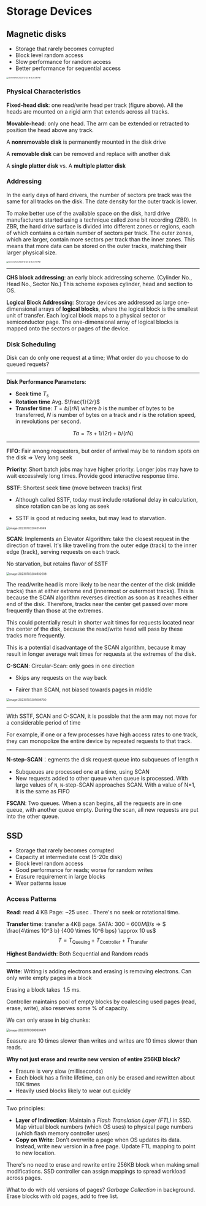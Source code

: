 # Storage Devices

## Magnetic disks

* Storage that rarely becomes corrupted
* Block level random access
* Slow performance for random access
* Better performance for sequential access

<img src="https://p.ipic.vip/yrl6bj.png" alt="Screenshot 2023-12-23 at 9.26.08 PM" style="zoom:33%;" />

### Physical Characteristics

**Fixed-head disk**: one read/write head per track (figure above). All the heads are mounted on a rigid arm that extends across all tracks.

**Movable-head**: only one head. The arm can be extended or retracted to position the head above any track.

A **nonremovable disk** is permanently mounted in the disk drive

A **removable disk** can be removed and replace with another disk

A **single platter disk** vs. A **multiple platter disk**

### Addressing

In the early days of hard drivers, the number of sectors pre track was the same for all tracks on the disk. The date density for the outer track is lower.

To make better use of the available space on the disk, hard drive manufacturers started using a technique called zone bit recording (ZBR). In ZBR, the hard drive surface is divided into different zones or regions, each of which contains a certain number of sectors per track. The outer zones, which are larger, contain more sectors per track than the inner zones. This means that more data can be stored on the outer tracks, matching their larger physical size.

<img src="https://p.ipic.vip/dkxd1t.png" alt="Screenshot 2023-12-23 at 9.23.49 PM" style="zoom: 33%;" />

------

**CHS block addressing**: an early block addressing scheme. $(\text{Cylinder No.}, \text{Head No.}, \text{Sector No.})$ This  scheme exposes cylinder, head and section to OS.

**Logical Block Addressing**: Storage devices are addressed as large one-dimensional arrays of **logical blocks**, where the logical block is the smallest unit of transfer. Each logical block maps to a physical sector or semiconductor page. The one-dimensional array of logical blocks is mapped onto the sectors or pages of the device.

### Disk Scheduling

Disk can do only one request at a time; What order do you choose to do queued requets?

-----

**Disk Performance Parameters**:

* **Seek time** $T_s$
* **Rotation time** Avg. $\frac{1}{2r}$
* **Transfer time**: $T=b/(rN)$ where $b$ is the number of bytes to be transferred, $N$ is number of bytes on a track and $r$ is the rotation speed, in revolutions per second.

$$
Ta=Ts+1/(2r)+b/(rN)
$$

-----

**FIFO**: Fair among requesters, but order of arrival may be to random spots on the disk => Very long seek

**Priority**: Short batch jobs may have higher priority. Longer jobs may have to wait excessively long times. Provide good interactive response time.

**SSTF**:  Shortest seek time (move between tracks) first

* Although called SSTF, today must include rotational delay in calculation, since rotation can be as long as seek

* SSTF is good at reducing seeks, but may lead to starvation.

<img src="https://p.ipic.vip/222400.png" alt="image-20230703204314049" style="zoom:50%;" />

**SCAN**: Implements an Elevator Algorithm: take the closest request in the direction of travel. It's like travelling from the outer edge (track) to the inner edge (track), serving requests on each track.

No starvation, but retains flavor of SSTF

<img src="https://p.ipic.vip/7j1vfu.png" alt="image-20230703204932038" style="zoom:50%;" />

The read/write head is more likely to be near the center of the disk (middle tracks) than at either extreme end (innermost or outermost tracks). This is because the SCAN algorithm reverses direction as soon as it reaches either end of the disk. Therefore, tracks near the center get passed over more frequently than those at the extremes.

This could potentially result in shorter wait times for requests located near the center of the disk, because the read/write head will pass by these tracks more frequently.

This is a potential disadvantage of the SCAN algorithm, because it may result in longer average wait times for requests at the extremes of the disk. 

**C-SCAN**: Circular-Scan: only goes in one direction

* Skips any requests on the way back

* Fairer than SCAN, not biased towards pages in middle

<img src="https://p.ipic.vip/fuoqrq.png" alt="image-20230703205006700" style="zoom:50%;" />

----

With SSTF, SCAN and C-SCAN, it is possible that the arm may not move for a considerable period of time

For example, if one or a few processes have high access rates to one track, they can monopolize the entire device by repeated requests to that track.

---

**N-step-SCAN**：egments the disk request queue into subqueues of length `N`

- Subqueues are processed one at a time, using SCAN
- New requests added to other queue when queue is processed. With large values of `N`, `N`-step-SCAN approaches SCAN. With a value of N=1, it is the same as FIFO

**FSCAN**: Two queues. When a scan begins, all the requests are in one queue, with another queue empty. During the scan, all new requests are put into the other queue.

## SSD

* Storage that rarely becomes corrupted
* Capacity at intermediate cost (5-20x disk)
* Block level random access
* Good performance for reads; worse for random writes
* Erasure requirement in large blocks
* Wear patterns issue

### Access Patterns

**Read**: read 4 KB Page: ~$25$ usec . There's no seek or rotational time.

**Transfer time**: transfer a 4KB page. SATA: $300-600MB/s$ => $ \frac{4\times 10^3 b}  {400 \times 10^6 bps} \approx 10 us$
$$
T = T_{\text{Queuing}} + T_{\text{Controller}} + T_{\text{Transfer}}
$$


**Highest Bandwidth**: Both Sequential and Random reads

----

**Write**: Writing is adding electrons and erasing is removing electrons. Can only write empty pages in a block

Erasing a block takes $~1.5$ ms. 

Controller maintains pool of empty blocks by coalescing used pages (read, erase, write), also reserves some % of capacity.

We can only erase in big chunks:

<img src="https://p.ipic.vip/8oqs2i.png" alt="image-20230703000834471" style="zoom:50%;" />

Eeasure are 10 times slower than writes and writes are 10 times slower than reads.

**Why not just erase and rewrite new version of entire 256KB block?**

* Erasure is very slow (milliseconds)
* Each block has a finite lifetime, can only be erased and rewritten about 10K times
* Heavily used blocks likely to wear out quickly

----

Two principles:

* **Layer of Indirection**: Maintain a *Flash Translation Layer (FTL)* in SSD. Map virtual block numbers (which OS uses) to physical page numbers (which flash memory controller uses)
* **Copy on Write**: Don’t overwrite a page when OS updates its data. Instead, write new version in a free page. Update FTL mapping to point to new location.

There's no need to erase and rewrite entire 256KB block when making small modifications. SSD controller can assign mappings to spread workload across pages.

What to do with old versions of pages? *Garbage Collection* in background. Erase blocks with old pages, add to free list.
